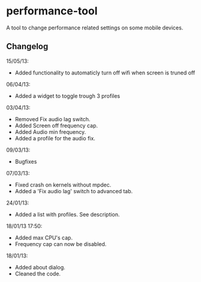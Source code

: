 performance-tool
=========

A tool to change performance related settings on some mobile devices.

Changelog
---------

15/05/13:

 * Added functionality to automaticly turn off wifi when screen is truned off

06/04/13:

 * Added a widget to toggle trough 3 profiles 
 
03/04/13:

 * Removed Fix audio lag switch.
 * Added Screen off frequency cap.
 * Added Audio min frequency.
 * Added a profile for the audio fix.

09/03/13:

 * Bugfixes 

07/03/13:

 * Fixed crash on kernels without mpdec.
 * Added a 'Fix audio lag' switch to advanced tab. 

24/01/13:

 * Added a list with profiles. See description. 

18/01/13 17:50:

 * Added max CPU's cap.
 * Frequency cap can now be disabled. 

18/01/13:

 * Added about dialog.
 * Cleaned the code.
